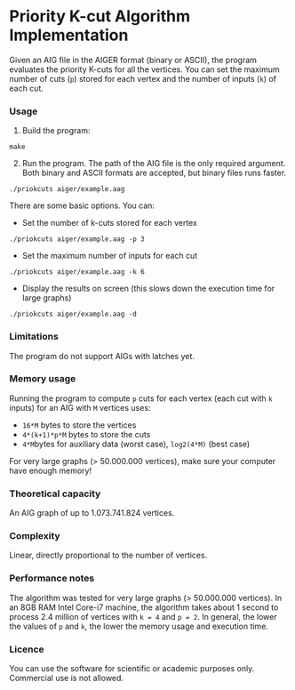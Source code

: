 # Priority K-cut Algorithm Implementation

Given an AIG file in the AIGER format (binary or ASCII), the program evaluates the priority K-cuts for all the vertices. You can set the maximum number of cuts (`p`) stored for each vertex and the number of inputs (`k`) of each cut.

### Usage
1. Build the program:
```
make
```
2. Run the program. The path of the AIG file is the only required argument. Both binary and ASCII formats are accepted, but binary files runs faster.
```
./priokcuts aiger/example.aag
```
There are some basic options. You can:
* Set the number of k-cuts stored for each vertex
```
./priokcuts aiger/example.aag -p 3
```
* Set the maximum number of inputs for each cut
```
./priokcuts aiger/example.aag -k 6
```
* Display the results on screen (this slows down the execution time for large graphs)
```
./priokcuts aiger/example.aag -d
```

### Limitations
The program do not support AIGs with latches yet.

### Memory usage

Running the program to compute `p` cuts for each vertex (each cut with `k` inputs) for an AIG with `M` vertices uses:

* `16*M` bytes to store the vertices
* `4*(k+1)*p*M` bytes to store the cuts
* `4*M`bytes for auxiliary data (worst case), `log2(4*M)` (best case)

For very large graphs (> 50.000.000 vertices), make sure your computer have enough memory!

### Theoretical capacity

An AIG graph of up to 1.073.741.824 vertices.

### Complexity

Linear, directly proportional to the number of vertices.

### Performance notes
The algorithm was tested for very large graphs (> 50.000.000 vertices). In an 8GB RAM Intel Core-i7 machine, the algorithm takes about 1 second to process 2.4 million of vertices with `k = 4` and `p = 2`. In general, the lower the values of `p` and `k`, the lower the memory usage and execution time.

### Licence

You can use the software for scientific or academic purposes only. Commercial use is not allowed.
